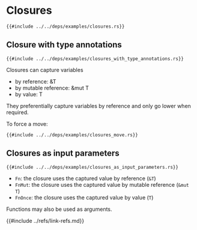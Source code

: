 # Closures

```rust,editable
{{#include ../../deps/examples/closures.rs}}
```

## Closure with type annotations

```rust,editable
{{#include ../../deps/examples/closures_with_type_annotations.rs}}
```

Closures can capture variables

- by reference: &T
- by mutable reference: &mut T
- by value: T

They preferentially capture variables by reference and only go lower when required.

To force a move:

```rust,editable
{{#include ../../deps/examples/closures_move.rs}}
```

## Closures as input parameters

```rust,editable
{{#include ../../deps/examples/closures_as_input_parameters.rs}}
```

- `Fn`: the closure uses the captured value by reference (`&T`)
- `FnMut`: the closure uses the captured value by mutable reference (`&mut T`)
- `FnOnce`: the closure uses the captured value by value (`T`)

Functions may also be used as arguments.

{{#include ../refs/link-refs.md}}
